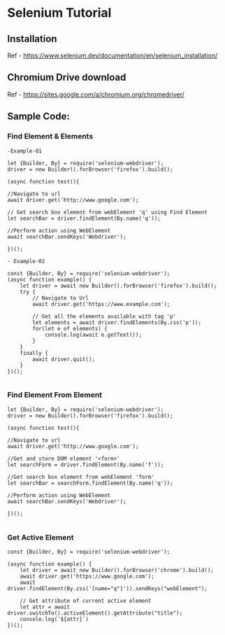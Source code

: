 # Selenium Tutorial 

## Installation 
Ref - https://www.selenium.dev/documentation/en/selenium_installation/

## Chromium Drive download 
Ref - https://sites.google.com/a/chromium.org/chromedriver/

## Sample Code: 

### Find Element & Elements 
```
-Example-01

let {Builder, By} = require('selenium-webdriver');
driver = new Builder().forBrowser('firefox').build();

(async function test(){

//Navigate to url
await driver.get('http://www.google.com');

// Get search box element from webElement 'q' using Find Element
let searchBar = driver.findElement(By.name('q'));

//Perform action using WebElement
await searchBar.sendKeys('Webdriver');

})();
  
- Example-02

const {Builder, By} = require('selenium-webdriver');
(async function example() {
    let driver = await new Builder().forBrowser('firefox').build();
    try {
        // Navigate to Url
        await driver.get('https://www.example.com');

        // Get all the elements available with tag 'p'
        let elements = await driver.findElements(By.css('p'));
        for(let e of elements) {
            console.log(await e.getText());
        }
    }
    finally {
        await driver.quit();
    }
})();
  
```
### Find Element From Element
```
let {Builder, By} = require('selenium-webdriver');
driver = new Builder().forBrowser('firefox').build();

(async function test(){

//Navigate to url
await driver.get('http://www.google.com');

//Get and store DOM element '<form>'
let searchForm = driver.findElement(By.name('f'));

//Get search box element from webElement 'form'
let searchBar = searchForm.findElement(By.name('q'));

//Perform action using WebElement
await searchBar.sendKeys('Webdriver');

})();
  
```

### Get Active Element
```
const {Builder, By} = require('selenium-webdriver');

(async function example() {
    let driver = await new Builder().forBrowser('chrome').build();
    await driver.get('https://www.google.com');
    await  driver.findElement(By.css('[name="q"]')).sendKeys("webElement");

    // Get attribute of current active element
    let attr = await driver.switchTo().activeElement().getAttribute("title");
    console.log(`${attr}`)
})();

```
